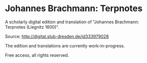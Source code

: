 # Johannes Brachmann: Terpnotes

A scholarly digital edition and translation of "Johannes Brachmann: Terpnotes (Liegnitz 1600)".

Source: http://digital.slub-dresden.de/id333979028

The edition and translations are currently work-in-progress. 

Free access, all rights reserved.
